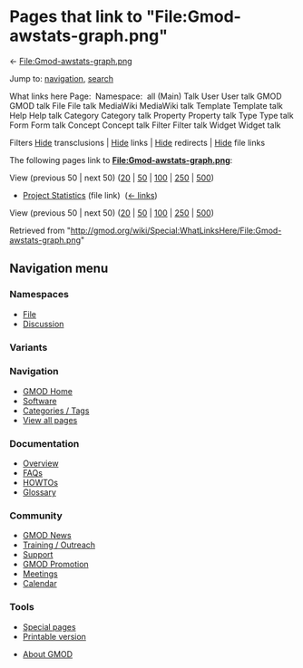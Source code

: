 <div id="mw-page-base" class="noprint">

</div>

<div id="mw-head-base" class="noprint">

</div>

<div id="content" class="mw-body" role="main">

<span id="top"></span>

<div id="mw-js-message" style="display:none;">

</div>



# <span dir="auto">Pages that link to "File:Gmod-awstats-graph.png"</span>

<div id="bodyContent">

<div id="contentSub">

←
[File:Gmod-awstats-graph.png](/wiki/File:Gmod-awstats-graph.png "File:Gmod-awstats-graph.png")

</div>

<div id="jump-to-nav" class="mw-jump">

Jump to: [navigation](#mw-navigation), [search](#p-search)

</div>

<div id="mw-content-text">

What links here Page:  Namespace:  all (Main) Talk User User talk GMOD
GMOD talk File File talk MediaWiki MediaWiki talk Template Template talk
Help Help talk Category Category talk Property Property talk Type Type
talk Form Form talk Concept Concept talk Filter Filter talk Widget
Widget talk

Filters
[Hide](/mediawiki/index.php?title=Special:WhatLinksHere/File:Gmod-awstats-graph.png&hidetrans=1 "Special:WhatLinksHere/File:Gmod-awstats-graph.png")
transclusions \|
[Hide](/mediawiki/index.php?title=Special:WhatLinksHere/File:Gmod-awstats-graph.png&hidelinks=1 "Special:WhatLinksHere/File:Gmod-awstats-graph.png")
links \|
[Hide](/mediawiki/index.php?title=Special:WhatLinksHere/File:Gmod-awstats-graph.png&hideredirs=1 "Special:WhatLinksHere/File:Gmod-awstats-graph.png")
redirects \|
[Hide](/mediawiki/index.php?title=Special:WhatLinksHere/File:Gmod-awstats-graph.png&hideimages=1 "Special:WhatLinksHere/File:Gmod-awstats-graph.png")
file links

The following pages link to
**[File:Gmod-awstats-graph.png](/wiki/File:Gmod-awstats-graph.png "File:Gmod-awstats-graph.png")**:

View (previous 50 \| next 50)
([20](/mediawiki/index.php?title=Special:WhatLinksHere/File:Gmod-awstats-graph.png&limit=20 "Special:WhatLinksHere/File:Gmod-awstats-graph.png")
\|
[50](/mediawiki/index.php?title=Special:WhatLinksHere/File:Gmod-awstats-graph.png&limit=50 "Special:WhatLinksHere/File:Gmod-awstats-graph.png")
\|
[100](/mediawiki/index.php?title=Special:WhatLinksHere/File:Gmod-awstats-graph.png&limit=100 "Special:WhatLinksHere/File:Gmod-awstats-graph.png")
\|
[250](/mediawiki/index.php?title=Special:WhatLinksHere/File:Gmod-awstats-graph.png&limit=250 "Special:WhatLinksHere/File:Gmod-awstats-graph.png")
\|
[500](/mediawiki/index.php?title=Special:WhatLinksHere/File:Gmod-awstats-graph.png&limit=500 "Special:WhatLinksHere/File:Gmod-awstats-graph.png"))

- [Project Statistics](/wiki/Project_Statistics "Project Statistics")
  (file link) ‎ <span class="mw-whatlinkshere-tools">([←
  links](/mediawiki/index.php?title=Special:WhatLinksHere&target=Project+Statistics "Special:WhatLinksHere"))</span>

View (previous 50 \| next 50)
([20](/mediawiki/index.php?title=Special:WhatLinksHere/File:Gmod-awstats-graph.png&limit=20 "Special:WhatLinksHere/File:Gmod-awstats-graph.png")
\|
[50](/mediawiki/index.php?title=Special:WhatLinksHere/File:Gmod-awstats-graph.png&limit=50 "Special:WhatLinksHere/File:Gmod-awstats-graph.png")
\|
[100](/mediawiki/index.php?title=Special:WhatLinksHere/File:Gmod-awstats-graph.png&limit=100 "Special:WhatLinksHere/File:Gmod-awstats-graph.png")
\|
[250](/mediawiki/index.php?title=Special:WhatLinksHere/File:Gmod-awstats-graph.png&limit=250 "Special:WhatLinksHere/File:Gmod-awstats-graph.png")
\|
[500](/mediawiki/index.php?title=Special:WhatLinksHere/File:Gmod-awstats-graph.png&limit=500 "Special:WhatLinksHere/File:Gmod-awstats-graph.png"))

</div>

<div class="printfooter">

Retrieved from
"<http://gmod.org/wiki/Special:WhatLinksHere/File:Gmod-awstats-graph.png>"

</div>

<div id="catlinks" class="catlinks catlinks-allhidden">

</div>

<div class="visualClear">

</div>

</div>

</div>

<div id="mw-navigation">

## Navigation menu

<div id="mw-head">



<div id="left-navigation">

<div id="p-namespaces" class="vectorTabs" role="navigation"
aria-labelledby="p-namespaces-label">

### Namespaces

- <span id="ca-nstab-image"><a href="/wiki/File:Gmod-awstats-graph.png" accesskey="c"
  title="View the file page [c]">File</a></span>
- <span id="ca-talk"><a
  href="/mediawiki/index.php?title=File_talk:Gmod-awstats-graph.png&amp;action=edit&amp;redlink=1"
  accesskey="t"
  title="Discussion about the content page [t]">Discussion</a></span>

</div>

<div id="p-variants" class="vectorMenu emptyPortlet" role="navigation"
aria-labelledby="p-variants-label">

### 

### Variants[](#)

<div class="menu">

</div>

</div>

</div>





</div>

</div>

</div>

<div id="mw-panel">

<div id="p-logo" role="banner">

<a href="/wiki/Main_Page"
style="background-image: url(http://gmod.org/images/GMOD-cogs.png);"
title="Visit the main page"></a>

</div>

<div id="p-Navigation" class="portal" role="navigation"
aria-labelledby="p-Navigation-label">

### Navigation

<div class="body">

- <span id="n-GMOD-Home">[GMOD Home](/wiki/Main_Page)</span>
- <span id="n-Software">[Software](/wiki/GMOD_Components)</span>
- <span id="n-Categories-.2F-Tags">[Categories /
  Tags](/wiki/Categories)</span>
- <span id="n-View-all-pages">[View all
  pages](/wiki/Special:AllPages)</span>

</div>

</div>

<div id="p-Documentation" class="portal" role="navigation"
aria-labelledby="p-Documentation-label">

### Documentation

<div class="body">

- <span id="n-Overview">[Overview](/wiki/Overview)</span>
- <span id="n-FAQs">[FAQs](/wiki/Category:FAQ)</span>
- <span id="n-HOWTOs">[HOWTOs](/wiki/Category:HOWTO)</span>
- <span id="n-Glossary">[Glossary](/wiki/Glossary)</span>

</div>

</div>

<div id="p-Community" class="portal" role="navigation"
aria-labelledby="p-Community-label">

### Community

<div class="body">

- <span id="n-GMOD-News">[GMOD News](/wiki/GMOD_News)</span>
- <span id="n-Training-.2F-Outreach">[Training /
  Outreach](/wiki/Training_and_Outreach)</span>
- <span id="n-Support">[Support](/wiki/Support)</span>
- <span id="n-GMOD-Promotion">[GMOD
  Promotion](/wiki/GMOD_Promotion)</span>
- <span id="n-Meetings">[Meetings](/wiki/Meetings)</span>
- <span id="n-Calendar">[Calendar](/wiki/Calendar)</span>

</div>

</div>

<div id="p-tb" class="portal" role="navigation"
aria-labelledby="p-tb-label">

### Tools

<div class="body">

- <span id="t-specialpages"><a href="/wiki/Special:SpecialPages" accesskey="q"
  title="A list of all special pages [q]">Special pages</a></span>
- <span id="t-print"><a
  href="/mediawiki/index.php?title=Special:WhatLinksHere/File:Gmod-awstats-graph.png&amp;printable=yes"
  rel="alternate" accesskey="p"
  title="Printable version of this page [p]">Printable version</a></span>

</div>

</div>

</div>

</div>

<div id="footer" role="contentinfo">

- <span id="footer-places-about">[About
  GMOD](/wiki/GMOD:About "GMOD:About")</span>

<!-- -->






</div>
